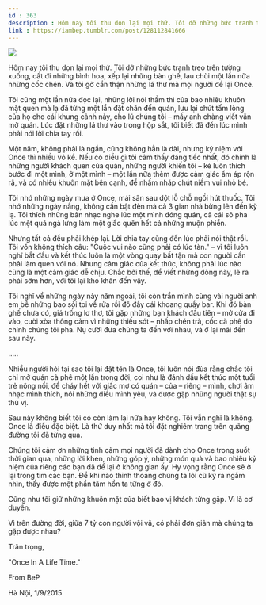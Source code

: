 ```yaml
---
id : 363
description : Hôm nay tôi thu dọn lại mọi thứ. Tôi dỡ những bức tranh treo trên tường xuống, cất đi những bình hoa, xếp lại những bàn ghế, lau chùi một lần nữa những cốc chén. Và tôi gỡ cẩn thận những lá thư mà mọi người để lại Once.
link : https://iambep.tumblr.com/post/128112841666
---
```


![](https://64.media.tumblr.com/e58fc9ce52676e1be3d95ec2be748862/tumblr_nu0816qZet1u3a9rjo1_1280.jpg)

Hôm nay tôi thu dọn lại mọi thứ. Tôi dỡ những bức tranh treo trên tường
xuống, cất đi những bình hoa, xếp lại những bàn ghế, lau chùi một lần nữa
những cốc chén. Và tôi gỡ cẩn thận những lá thư mà mọi người để lại Once.

Tôi cũng một lần nữa đọc lại, những lời nói thầm thì của bao nhiêu khuôn
mặt quen mà lạ đã từng một lần đặt chân đến quán, lưu lại chút tấm lòng
của họ cho cái khung cảnh này, cho lũ chúng tôi – mấy anh chàng viết văn
mở quán. Lúc đặt những lá thư vào trong hộp sắt, tôi biết đã đến lúc mình
phải nói lời chia tay rồi.

Một năm, không phải là ngắn, cũng không hẳn là dài, nhưng kỷ niệm với Once
thì nhiều vô kể. Nếu có điều gì tôi cảm thấy đáng tiếc nhất, đó chính là
những người khách quen của quán, những người khiến tôi – kẻ luôn thích bước
đi một mình, ở một mình – một lần nữa thèm được cảm giác ấm áp rộn rã, và
có nhiều khuôn mặt bên cạnh, để nhấm nháp chút niềm vui nhỏ bé.

Tôi nhớ những ngày mưa ở Once, mái sân sau dột lỗ chỗ ngồi hút thuốc. Tôi
nhớ những ngày nắng, không cần bật đèn mà cả 3 gian nhà bừng lên đến kỳ
lạ. Tôi thích những bản nhạc nghe lúc một mình đóng quán, cả cái sô pha
lúc mệt quá ngả lưng làm một giấc quên hết cả những muộn phiền.

Nhưng tất cả đều phải khép lại. Lời chia tay cũng đến lúc phải nói thật
rồi. Tôi vốn không thích câu: "Cuộc vui nào cũng phải có lúc tàn." – vì
tôi luôn nghĩ bắt đầu và kết thúc luôn là một vòng quay bất tận mà con người
cần phải làm quen với nó. Nhưng cảm giác của kết thúc, không phải lúc nào
cũng là một cảm giác dễ chịu. Chắc bởi thế, để viết những dòng này, lẽ ra
phải sớm hơn, với tôi lại khó khăn đến vậy.

Tôi nghĩ về những ngày này năm ngoái, tôi còn trần mình cùng vài người anh
em bê những bao sỏi toi về rửa rồi đổ đầy cái khoang quầy bar. Khi đó bàn
ghế chưa có, giá trống lơ thơ, tôi gặp những bạn khách đầu tiên – mở cửa
đi vào, cười xòa thông cảm vì những thiếu sót – nhấp chén trà, cốc cà phê
do chính chúng tôi pha. Nụ cười đưa chúng ta đến với nhau, và ở lại mãi
đến sau này.

.....

Nhiều người hỏi tại sao tôi lại đặt tên là Once, tôi luôn nói đùa rằng chắc
tôi chỉ mở quán cà phê một lần trong đời, coi như là đánh dấu kết thúc một
tuổi trẻ nông nổi, để cháy hết với giấc mơ có quán – của – riêng – mình,
chơi âm nhạc mình thích, nói những điều mình yêu, và được gặp những người
thật sự thú vị.

Sau này không biết tôi có còn làm lại nữa hay không. Tôi vẫn nghĩ là không.
Once là điều đặc biệt. Là thứ duy nhất mà tôi đặt nghiêm trang trên quãng
đường tôi đã từng qua.

Chúng tôi cảm ơn những tình cảm mọi người đã dành cho Once trong suốt thời
gian qua, những lời khen, những góp ý, những món quà và bao nhiêu kỷ niệm
của riêng các bạn đã để lại ở không gian ấy. Hy vọng rằng Once sẽ ở lại
trong tim các bạn. Để khi nào thỉnh thoảng chúng ta lôi cũ kỹ ra ngắm nhìn,
thấy được một phần tâm hồn ta từng ở đó.

Cũng như tôi giữ những khuôn mặt của biết bao vị khách từng gặp. Vì là cơ
duyên.

Vì trên đường đời, giữa 7 tỷ con người vội vã, có phải đơn giản mà chúng
ta gặp được nhau?

Trân trọng,

"Once In A Life Time."

From BeP

Hà Nội, 1/9/2015